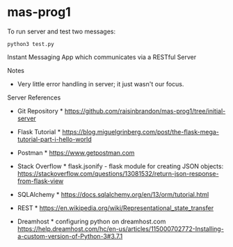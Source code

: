 # mas-prog1

To run server and test two messages:
```export FLASK_APP=server.py
python3 test.py
```

Instant Messaging App which communicates via a RESTful Server


Notes

* Very little error handling in server; it just wasn't our focus.

Server References

* Git Repository *
https://github.com/raisinbrandon/mas-prog1/tree/initial-server

* Flask Tutorial *
https://blog.miguelgrinberg.com/post/the-flask-mega-tutorial-part-i-hello-world

* Postman *
https://www.getpostman.com

* Stack Overflow *
flask.jsonify - flask module for creating JSON objects:
https://stackoverflow.com/questions/13081532/return-json-response-from-flask-view

* SQLAlchemy *
https://docs.sqlalchemy.org/en/13/orm/tutorial.html

* REST *
https://en.wikipedia.org/wiki/Representational_state_transfer

* Dreamhost *
configuring python on dreamhost.com
https://help.dreamhost.com/hc/en-us/articles/115000702772-Installing-a-custom-version-of-Python-3#3.7.1